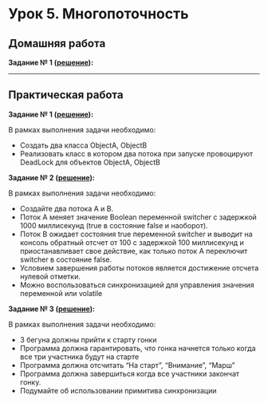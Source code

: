 
# Урок 5. Многопоточность

## Домашняя работа 
**Задание № 1 ([решение]()):**   


---

## Практическая работа 

**Задание № 1 ([решение](https://github.com/olgashenkel/GeekBrains-technological_specialization/blob/main/02.%20Java%20Development%20Kit/Seminar_05/seminar_05/src/main/java/seminar_05/Task_01.java)):**

В рамках выполнения задачи необходимо:
- Создать два класса ObjectA, ObjectB
- Реализовать класс в котором два потока при запуске провоцируют DeadLock для объектов ObjectA, ObjectB


**Задание № 2 ([решение](https://github.com/olgashenkel/GeekBrains-technological_specialization/blob/main/02.%20Java%20Development%20Kit/Seminar_05/seminar_05/src/main/java/seminar_05/Task_02.java)):**

В рамках выполнения задачи необходимо:
- Создайте два потока A и B.
- Поток A меняет значение Boolean переменной switcher с задержкой 1000 миллисекунд (true в состояние false и наоборот).
- Поток B ожидает состояния true переменной switcher и выводит на консоль обратный отсчет от 100 с задержкой 100 миллисекунд и приостанавливает свое действие, как только поток A переключит switcher в состояние false.
- Условием завершения работы потоков является достижение отсчета нулевой отметки.
- Можно воспользоваться синхронизацией для управления значения переменной или volatile


**Задание № 3 ([решение](https://github.com/olgashenkel/GeekBrains-technological_specialization/blob/main/02.%20Java%20Development%20Kit/Seminar_05/seminar_05/src/main/java/seminar_05/Task_03.java)):**

В рамках выполнения задачи необходимо:
- 3 бегуна должны прийти к старту гонки
- Программа должна гарантировать, что гонка начнется только когда все три участника будут на старте
- Программа должна отсчитать “На старт”, “Внимание”, “Марш”
- Программа должна завершиться когда все участники закончат гонку.
- Подумайте об использовании примитива синхронизации


